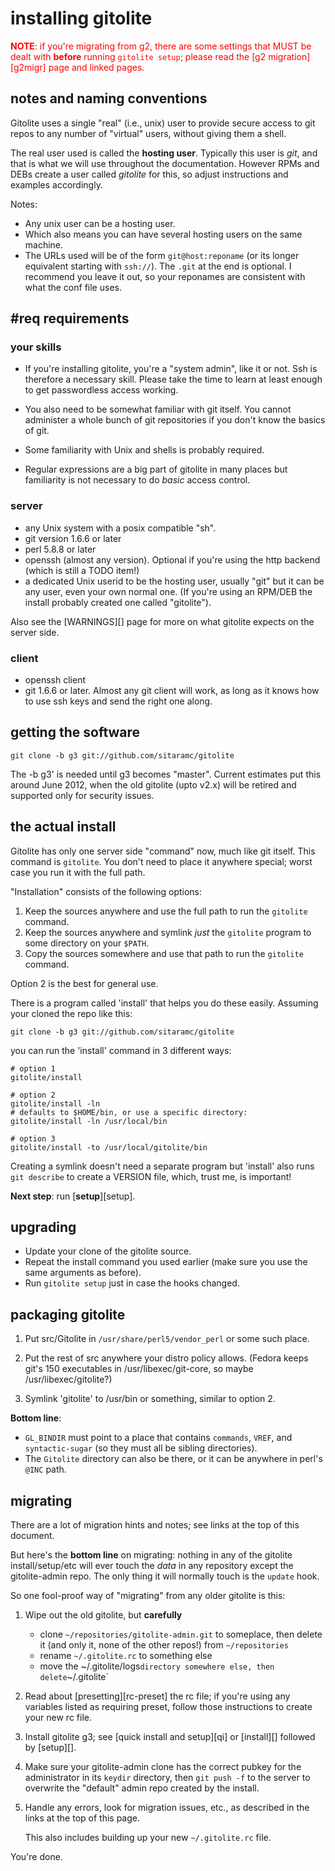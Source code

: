 # installing gitolite

<font color="red">**NOTE**: if you're migrating from g2, there are some
settings that MUST be dealt with **before** running `gitolite setup`; please
read the [g2 migration][g2migr] page and linked pages.</font>

## notes and naming conventions

Gitolite uses a single "real" (i.e., unix) user to provide secure access to
git repos to any number of "virtual" users, without giving them a shell.

The real user used is called the **hosting user**.  Typically this user is
*git*, and that is what we will use throughout the documentation.  However
RPMs and DEBs create a user called *gitolite* for this, so adjust instructions
and examples accordingly.

Notes:

  * Any unix user can be a hosting user.
  * Which also means you can have several hosting users on the same machine.
  * The URLs used will be of the form `git@host:reponame` (or its longer
    equivalent starting with `ssh://`).  The `.git` at the end is optional.  I
    recommend you leave it out, so your reponames are consistent with what the
    conf file uses.

## #req requirements

### your skills

  * If you're installing gitolite, you're a "system admin", like it or not.
    Ssh is therefore a necessary skill.  Please take the time to learn at
    least enough to get passwordless access working.

  * You also need to be somewhat familiar with git itself.  You cannot
    administer a whole bunch of git repositories if you don't know the basics
    of git.

  * Some familiarity with Unix and shells is probably required.

  * Regular expressions are a big part of gitolite in many places but
    familiarity is not necessary to do *basic* access control.

### server

  * any Unix system with a posix compatible "sh".
  * git version 1.6.6 or later
  * perl 5.8.8 or later
  * openssh (almost any version).  Optional if you're using the http backend
    (which is still a TODO item!)
  * a dedicated Unix userid to be the hosting user, usually "git" but it can
    be any user, even your own normal one.  (If you're using an RPM/DEB the
    install probably created one called "gitolite").

Also see the [WARNINGS][] page for more on what gitolite expects on the server
side.

### client

  * openssh client
  * git 1.6.6 or later.  Almost any git client will work, as long as it knows
    how to use ssh keys and send the right one along.

## getting the software

    git clone -b g3 git://github.com/sitaramc/gitolite

The -b g3' is needed until g3 becomes "master".  Current estimates put this
around June 2012, when the old gitolite (upto v2.x) will be retired and
supported only for security issues.

## the actual install

Gitolite has only one server side "command" now, much like git itself.  This
command is `gitolite`.  You don't need to place it anywhere special; worst
case you run it with the full path.

"Installation" consists of the following options:

1.  Keep the sources anywhere and use the full path to run the `gitolite`
    command.
2.  Keep the sources anywhere and symlink *just* the `gitolite` program to
    some directory on your `$PATH`.
3.  Copy the sources somewhere and use that path to run the `gitolite`
    command.

Option 2 is the best for general use.

There is a program called 'install' that helps you do these easily.  Assuming
your cloned the repo like this:

    git clone -b g3 git://github.com/sitaramc/gitolite

you can run the 'install' command in 3 different ways:

    # option 1
    gitolite/install

    # option 2
    gitolite/install -ln
    # defaults to $HOME/bin, or use a specific directory:
    gitolite/install -ln /usr/local/bin

    # option 3
    gitolite/install -to /usr/local/gitolite/bin

Creating a symlink doesn't need a separate program but 'install' also runs
`git describe` to create a VERSION file, which, trust me, is important!

**Next step**: run [**setup**][setup].

## upgrading

  * Update your clone of the gitolite source.
  * Repeat the install command you used earlier (make sure you use the same
    arguments as before).
  * Run `gitolite setup` just in case the hooks changed.

## packaging gitolite

1.  Put src/Gitolite in `/usr/share/perl5/vendor_perl` or some such place.

2.  Put the rest of src anywhere your distro policy allows.  (Fedora keeps
    git's 150 executables in /usr/libexec/git-core, so maybe
    /usr/libexec/gitolite?)

3.  Symlink 'gitolite' to /usr/bin or something, similar to option 2.

**Bottom line**:

  * `GL_BINDIR` must point to a place that contains `commands`, `VREF`, and
    `syntactic-sugar` (so they must all be sibling directories).
  * The `Gitolite` directory can also be there, or it can be anywhere in
    perl's `@INC` path.

## migrating

There are a lot of migration hints and notes; see links at the top of this
document.

But here's the **bottom line** on migrating: nothing in any of the gitolite
install/setup/etc will ever touch the *data* in any repository except the
gitolite-admin repo.  The only thing it will normally touch is the `update`
hook.

So one fool-proof way of "migrating" from any older gitolite is this:

1.  Wipe out the old gitolite, but **carefully**

      * clone `~/repositories/gitolite-admin.git` to someplace, then delete it
        (and only it, none of the other repos!) from `~/repositories`
      * rename `~/.gitolite.rc` to something else
      * move the ~/.gitolite/logs` directory somewhere else, then delete `~/.gitolite`

2.  Read about [presetting][rc-preset] the rc file; if you're using any
    variables listed as requiring preset, follow those instructions to create
    your new rc file.

3.  Install gitolite g3; see [quick install and setup][qi] or [install][]
    followed by [setup][].

4.  Make sure your gitolite-admin clone has the correct pubkey for the
    administrator in its `keydir` directory, then `git push -f` to the server
    to overwrite the "default" admin repo created by the install.

5.  Handle any errors, look for migration issues, etc., as described in the
    links at the top of this page.

    This also includes building up your new `~/.gitolite.rc` file.

You're done.
